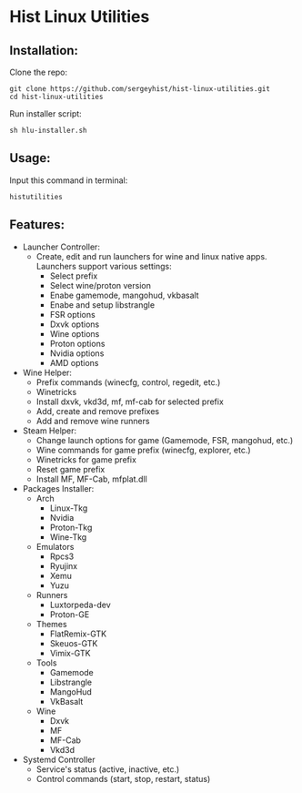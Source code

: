 # Hist Linux Utilities
## Installation:
Clone the repo:

    git clone https://github.com/sergeyhist/hist-linux-utilities.git
    cd hist-linux-utilities

Run installer script:

    sh hlu-installer.sh

## Usage:
Input this command in terminal:

    histutilities

## Features:
+ Launcher Controller:   
   - Create, edit and run launchers for wine and linux native apps. Launchers support various settings:   
     - Select prefix   
     - Select wine/proton version   
     - Enabe gamemode, mangohud, vkbasalt    
     - Enabe and setup libstrangle
     - FSR options
     - Dxvk options   
     - Wine options
     - Proton options
     - Nvidia options
     - AMD options
+ Wine Helper:   
   - Prefix commands (winecfg, control, regedit, etc.)   
   - Winetricks   
   - Install dxvk, vkd3d, mf, mf-cab for selected prefix
   - Add, create and remove prefixes   
   - Add and remove wine runners   
 + Steam Helper:     
   - Change launch options for game (Gamemode, FSR, mangohud, etc.)
   - Wine commands for game prefix (winecfg, explorer, etc.)  
   - Winetricks for game prefix   
   - Reset game prefix   
   - Install MF, MF-Cab, mfplat.dll
 + Packages Installer:
   - Arch
     - Linux-Tkg
     - Nvidia
     - Proton-Tkg
     - Wine-Tkg
   - Emulators
     - Rpcs3
     - Ryujinx
     - Xemu
     - Yuzu
   - Runners
     - Luxtorpeda-dev
     - Proton-GE
   - Themes
     - FlatRemix-GTK
     - Skeuos-GTK
     - Vimix-GTK
   - Tools
     - Gamemode
     - Libstrangle
     - MangoHud
     - VkBasalt
   - Wine
     - Dxvk
     - MF
     - MF-Cab
     - Vkd3d  
  + Systemd Controller
     - Service's status (active, inactive, etc.)
     - Control commands (start, stop, restart, status)
